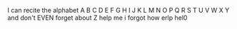 I can recite the alphabet A B C D E F G H I J K L M N O P Q R S T U V W X Y and don't EVEN forget about Z
help me
i forgot how erlp
hel0
